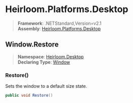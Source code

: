 # Heirloom.Platforms.Desktop

> **Framework**: .NETStandard,Version=v2.1  
> **Assembly**: [Heirloom.Platforms.Desktop][0]  

## Window.Restore

> **Namespace**: [Heirloom.Desktop][0]  
> **Declaring Type**: [Window][1]  

### Restore()

Sets the window to a default size state.

```cs
public void Restore()
```

[0]: ../../../Heirloom.Platforms.Desktop.md
[1]: ../Window.md
